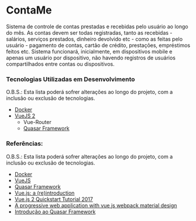 # ContaMe

Sistema de controle de contas prestadas e recebidas pelo usuário ao longo do mês. 
As contas devem ser todas registradas, tanto as recebidas - salários, serviços prestados, dinheiro devolvido etc - como as feitas pelo usuário - pagamento de contas, cartão de crédito, prestações, empréstimos feitos etc. 
Sistema funcionará, inicialmente, em dispositivos mobile e apenas um usuário por dispositivo, não havendo registros de usuários compartilhados entre contas ou dispositivos.


### Tecnologias Utilizadas em Desenvolvimento
O.B.S.: Esta lista poderá sofrer alterações ao longo do projeto, com a inclusão ou exclusão de tecnologias.
- [Docker](https://www.docker.com/)
- [VueJS 2](https://vuejs.org/)
  - Vue-Router
  - [Quasar Framework](http://quasar-framework.org)

### Referências:
O.B.S.: Esta lista poderá sofrer alterações ao longo do projeto, com a inclusão ou exclusão de tecnologias.
- [Docker](https://docs.docker.com/)
- [VueJS](https://vuejs.org/v2/guide/)
- [Quasar Framework](http://quasar-framework.org)
- [Vue.js: a (re)introduction](https://medium.com/@youyuxi/vue-js-a-re-introduction-ed159414a1be)
- [Vue.js 2 Quickstart Tutorial 2017](https://medium.com/codingthesmartway-com-blog/vue-js-2-quickstart-tutorial-2017-246195cfbdd2)
- [A progressive web application with vue js webpack material design](https://blog.sicara.com/a-progressive-web-application-with-vue-js-webpack-material-design-part-1-c243e2e6e402)
- [Introdução ao Quasar Framework](https://codecasts.com.br/series/introducao-quasar)
